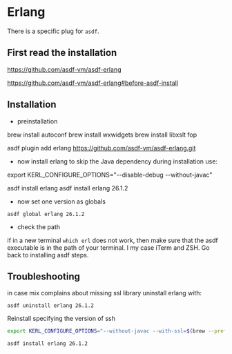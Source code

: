 # Erlang

There is a specific plug for `asdf`.

## First read the installation

https://github.com/asdf-vm/asdf-erlang

https://github.com/asdf-vm/asdf-erlang#before-asdf-install

## Installation

- preinstallation

brew install autoconf
brew install wxwidgets
brew install libxslt fop

asdf plugin add erlang https://github.com/asdf-vm/asdf-erlang.git

- now install erlang
  to skip the Java dependency during installation use:

export KERL_CONFIGURE_OPTIONS="--disable-debug --without-javac"

asdf install erlang <version>
asdf install erlang 26.1.2

- now set one version as globals

`asdf global erlang 26.1.2`

- check the path

if in a new terminal `which erl` does not work, then make
sure that the asdf executable is in the path of your terminal.
I my case iTerm and ZSH. Go back to installing asdf steps.

## Troubleshooting

in case mix complains about missing ssl library
uninstall erlang with:

`asdf uninstall erlang 26.1.2`

Reinstall specifying the version of ssh

```bash
export KERL_CONFIGURE_OPTIONS="--without-javac --with-ssl=$(brew --prefix openssl@3)"

asdf install erlang 26.1.2
```
